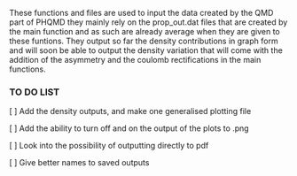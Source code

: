 These functions and files are used to input the data created by the QMD part of PHQMD they mainly rely on the prop_out.dat files that are created by the main function and as such are already average when they are given to these funtions. They output so far the density contributions in graph form and will soon be able to output the density variation that will come with the addition of the asymmetry and the coulomb rectifications in the main functions.
### TO DO LIST

[ ] Add the density outputs, and make one generalised plotting file

[ ] Add the ability to turn off and on the output of the plots to .png 

[ ] Look into the possibility of outputting directly to pdf

[ ] Give better names to saved outputs


